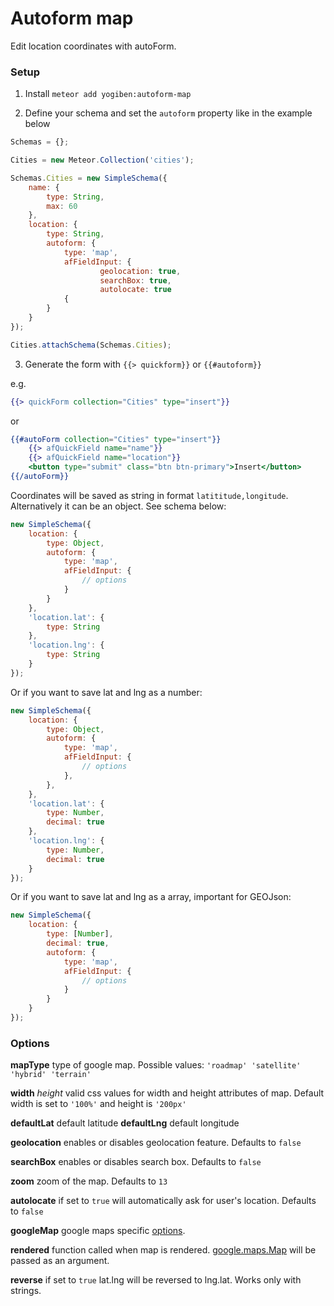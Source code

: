 Autoform map
============

Edit location coordinates with autoForm.

### Setup ###
1) Install `meteor add yogiben:autoform-map`

2) Define your schema and set the `autoform` property like in the example below
```javascript
Schemas = {};

Cities = new Meteor.Collection('cities');

Schemas.Cities = new SimpleSchema({
	name: {
		type: String,
		max: 60
	},	
	location: {
		type: String,
		autoform: {
			type: 'map',
			afFieldInput: {
      				geolocation: true,
      				searchBox: true,
      				autolocate: true
  			{
  		}
    }
});

Cities.attachSchema(Schemas.Cities);
```

3) Generate the form with `{{> quickform}}` or `{{#autoform}}`

e.g.
```handlebars
{{> quickForm collection="Cities" type="insert"}}
```

or

```handlebars
{{#autoForm collection="Cities" type="insert"}}
    {{> afQuickField name="name"}}
    {{> afQuickField name="location"}}
    <button type="submit" class="btn btn-primary">Insert</button>
{{/autoForm}}
```

Coordinates will be saved as string in format `latititude,longitude`. Alternatively it can be an object. See schema below:

```javascript
new SimpleSchema({
	location: {
		type: Object,
		autoform: {
			type: 'map',
			afFieldInput: {
				// options
			}
		}
	},
	'location.lat': {
		type: String
	},
	'location.lng': {
		type: String
	}
});
```

Or if you want to save lat and lng as a number:

```javascript
new SimpleSchema({
	location: {
		type: Object,
		autoform: {
			type: 'map',
			afFieldInput: {
				// options
			},
		},
	},
	'location.lat': {
		type: Number,
		decimal: true
	},
	'location.lng': {
		type: Number,
		decimal: true
	}
});
```

Or if you want to save lat and lng as a array, important for GEOJson:

```javascript
new SimpleSchema({
	location: {
		type: [Number],
		decimal: true,
		autoform: {
			type: 'map',
			afFieldInput: {
				// options
			}
		}
	}
});
```

### Options ###

**mapType** type of google map. Possible values: `'roadmap' 'satellite' 'hybrid' 'terrain'`

**width** *height* valid css values for width and height attributes of map. Default width is set to `'100%'` and height is `'200px'`

**defaultLat** default latitude
**defaultLng** default longitude

**geolocation** enables or disables geolocation feature. Defaults to `false`

**searchBox** enables or disables search box. Defaults to `false`

**zoom** zoom of the map. Defaults to `13`

**autolocate** if set to `true` will automatically ask for user's location. Defaults to `false`

**googleMap** google maps specific [options](https://developers.google.com/maps/documentation/javascript/reference#MapOptions).

**rendered** function called when map is rendered. [google.maps.Map](https://developers.google.com/maps/documentation/javascript/reference#Map) will be passed as an argument.

**reverse** if set to `true` lat.lng will be reversed to lng.lat. Works only with strings.
